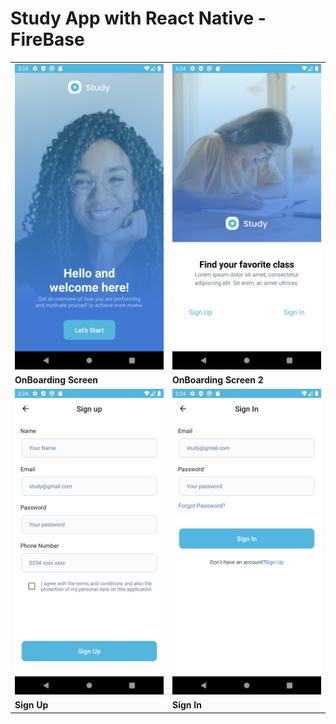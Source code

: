 <h1>
Study App with React Native - FireBase
</h1>
<table>
 <tr>
    <td width="33%">
      <img src="./img/1.png" />
    </td>
    <td width="33%">
      <img src="./img/2.png" />
    </td>
  </tr>
  <tr>
    <td width="33%">
     <b> OnBoarding Screen</b>
    </td>
    <td width="33%">
      <b>OnBoarding Screen 2</b>
    </td>
    </tr>
    <tr>
    <td width="33%">
      <img src="./img/signup.png" />
    </td>
    <td width="33%">
      <img src="./img/SignIn.png" />
    </td>
  </tr>
  <tr>
    <td width="33%">
     <b> Sign Up</b>
    </td>
    <td width="33%">
      <b>Sign In</b>
    </td>
   
  </tr>
</table>

